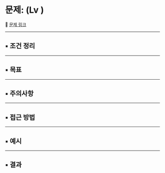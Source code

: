 # 문제:  (Lv )

📌 [문제 링크]()

---

## ▪️ 조건 정리

---

## ▪️ 목표

---

## ▪️ 주의사항

---

## ▪️ 접근 방법

---

## ▪️ 예시

---

## ▪️ 결과
